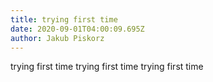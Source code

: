 ```yaml
---
title: trying first time
date: 2020-09-01T04:00:09.695Z
author: Jakub Piskorz
---
```

trying first time trying first time trying first time